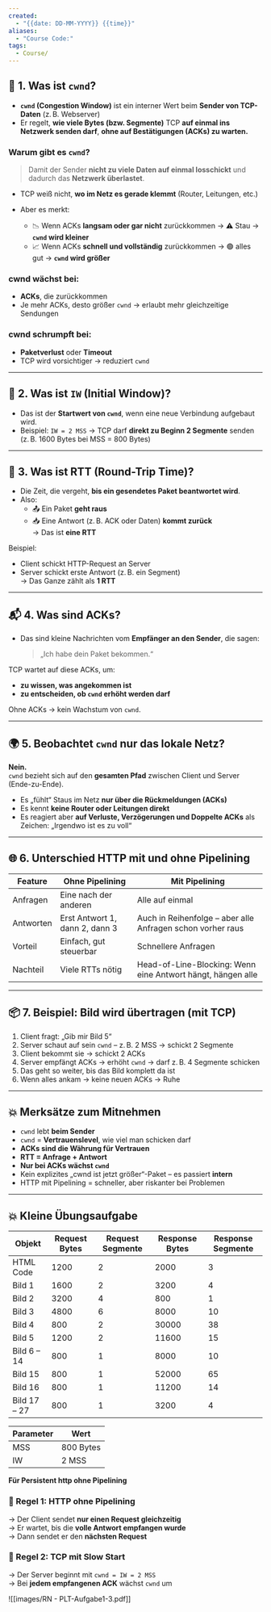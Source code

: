 ```yaml
---
created:
  - "{{date: DD-MM-YYYY}} {{time}}"
aliases:
  - "Course Code:"
tags:
  - Course/
---
```

## 🧠 1. Was ist `cwnd`?

- **`cwnd` (Congestion Window)** ist ein interner Wert beim **Sender von TCP-Daten** (z. B. Webserver)
- Er regelt, **wie viele Bytes (bzw. Segmente)** TCP **auf einmal ins Netzwerk senden darf**, **ohne auf Bestätigungen (ACKs) zu warten.**
    

### Warum gibt es `cwnd`?

> Damit der Sender **nicht zu viele Daten auf einmal losschickt** und dadurch das **Netzwerk überlastet**.

- TCP weiß nicht, **wo im Netz es gerade klemmt** (Router, Leitungen, etc.)
- Aber es merkt:
    
    - 📉 Wenn ACKs **langsam oder gar nicht** zurückkommen → ⚠️ Stau → **`cwnd` wird kleiner**
    - 📈 Wenn ACKs **schnell und vollständig** zurückkommen → 🟢 alles gut → **`cwnd` wird größer**
        

### cwnd wächst bei:

- **ACKs**, die zurückkommen
- Je mehr ACKs, desto größer `cwnd` → erlaubt mehr gleichzeitige Sendungen
    

### cwnd schrumpft bei:

- **Paketverlust** oder **Timeout**
- TCP wird vorsichtiger → reduziert `cwnd`
    

---

## 🔢 2. Was ist `IW` (Initial Window)?

- Das ist der **Startwert von `cwnd`**, wenn eine neue Verbindung aufgebaut wird.
- Beispiel: `IW = 2 MSS` → TCP darf **direkt zu Beginn 2 Segmente** senden (z. B. 1600 Bytes bei MSS = 800 Bytes)

---

## 🔁 3. Was ist RTT (Round-Trip Time)?

- Die Zeit, die vergeht, **bis ein gesendetes Paket beantwortet wird**.
- Also:
    - 📤 Ein Paket **geht raus**
    - 📥 Eine Antwort (z. B. ACK oder Daten) **kommt zurück**  
        → Das ist **eine RTT**

Beispiel:

- Client schickt HTTP-Request an Server
- Server schickt erste Antwort (z. B. ein Segment)  
    → Das Ganze zählt als **1 RTT**

---

## 📬 4. Was sind ACKs?

- Das sind kleine Nachrichten vom **Empfänger an den Sender**, die sagen:
    > „Ich habe dein Paket bekommen.“

TCP wartet auf diese ACKs, um:

- **zu wissen, was angekommen ist**
- **zu entscheiden, ob `cwnd` erhöht werden darf**

Ohne ACKs → kein Wachstum von `cwnd`.

---

## 🌍 5. Beobachtet `cwnd` nur das lokale Netz?

**Nein.**  
`cwnd` bezieht sich auf den **gesamten Pfad** zwischen Client und Server (Ende-zu-Ende).

- Es „fühlt“ Staus im Netz **nur über die Rückmeldungen (ACKs)**
- Es kennt **keine Router oder Leitungen direkt**
- Es reagiert aber **auf Verluste, Verzögerungen und Doppelte ACKs** als Zeichen: „Irgendwo ist es zu voll“

---

## 🌐 6. Unterschied HTTP mit und ohne Pipelining

| Feature   | Ohne Pipelining                | Mit Pipelining                                              |
| --------- | ------------------------------ | ----------------------------------------------------------- |
| Anfragen  | Eine nach der anderen          | Alle auf einmal                                             |
| Antworten | Erst Antwort 1, dann 2, dann 3 | Auch in Reihenfolge – aber alle Anfragen schon vorher raus  |
| Vorteil   | Einfach, gut steuerbar         | Schnellere Anfragen                                         |
| Nachteil  | Viele RTTs nötig               | Head-of-Line-Blocking: Wenn eine Antwort hängt, hängen alle |

---

## 📦 7. Beispiel: Bild wird übertragen (mit TCP)

1. Client fragt: „Gib mir Bild 5“
2. Server schaut auf sein `cwnd` – z. B. 2 MSS → schickt 2 Segmente
3. Client bekommt sie → schickt 2 ACKs
4. Server empfängt ACKs → erhöht `cwnd` → darf z. B. 4 Segmente schicken
5. Das geht so weiter, bis das Bild komplett da ist
6. Wenn alles ankam → keine neuen ACKs → Ruhe

---

## 💥 Merksätze zum Mitnehmen

- `cwnd` lebt **beim Sender**
- `cwnd` = **Vertrauenslevel**, wie viel man schicken darf
- **ACKs sind die Währung für Vertrauen**
- **RTT = Anfrage + Antwort**
- **Nur bei ACKs wächst `cwnd`**
- Kein explizites „cwnd ist jetzt größer“-Paket – es passiert **intern**
- HTTP mit Pipelining = schneller, aber riskanter bei Problemen


---

## 💥 Kleine Übungsaufgabe

| Objekt        | Request Bytes | Request Segmente | Response Bytes | Response Segmente |
|---------------|----------------|-------------------|------------------|---------------------|
| HTML Code     | 1200           | 2                 | 2000            | 3                   |
| Bild 1        | 1600           | 2                 | 3200            | 4                   |
| Bild 2        | 3200           | 4                 | 800             | 1                   |
| Bild 3        | 4800           | 6                 | 8000            | 10                  |
| Bild 4        | 800            | 2                 | 30000           | 38                  |
| Bild 5        | 1200           | 2                 | 11600           | 15                  |
| Bild 6 – 14   | 800            | 1                 | 8000            | 10                  |
| Bild 15       | 800            | 1                 | 52000           | 65                  |
| Bild 16       | 800            | 1                 | 11200           | 14                  |
| Bild 17 – 27  | 800            | 1                 | 3200            | 4                   |

| Parameter | Wert       |
|-----------|------------|
| MSS       | 800 Bytes  |
| IW        | 2 MSS      |


**Für Persistent http ohne Pipelining**
### 🔹 Regel 1: **HTTP ohne Pipelining**

→ Der Client sendet **nur einen Request gleichzeitig**  
→ Er wartet, bis die **volle Antwort empfangen wurde**  
→ Dann sendet er den **nächsten Request**

### 🔹 Regel 2: **TCP mit Slow Start**

→ Der Server beginnt mit `cwnd = IW = 2 MSS`  
→ Bei **jedem empfangenen ACK** wächst `cwnd` um

![[images/RN - PLT-Aufgabe1-3.pdf]]